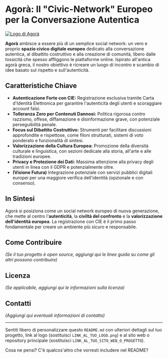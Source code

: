 # Agorà: Il "Civic-Network" Europeo per la Conversazione Autentica

[![Logo di Agorà](LINK_AL_TUO_LOGO.png)](LINK_AL_TUO_SITO_WEB_O_PROGETTO)

**Agorà** ambisce a essere più di un semplice social network: un vero e proprio **spazio civico digitale europeo** dedicato alla conversazione autentica, al dibattito costruttivo e alla creazione di comunità, libero dalle tossicità che spesso affliggono le piattaforme online. Ispirato all'antica agorà greca, il nostro obiettivo è ricreare un luogo di incontro e scambio di idee basato sul rispetto e sull'autenticità.

## Caratteristiche Chiave

* **Autenticazione Forte con CIE:** Registrazione esclusiva tramite Carta d'Identità Elettronica per garantire l'autenticità degli utenti e scoraggiare account falsi.
* **Tolleranza Zero per Contenuti Dannosi:** Politica rigorosa contro razzismo, offese, diffamazione e disinformazione grave, con potenziale perseguibilità penale.
* **Focus sul Dibattito Costruttivo:** Strumenti per facilitare discussioni approfondite e rispettose, come filoni strutturati, sistemi di voto ponderato e funzionalità di sintesi.
* **Valorizzazione della Cultura Europea:** Promozione della diversità culturale e linguistica, con sezioni dedicate alla storia, all'arte e alle tradizioni europee.
* **Privacy e Protezione dei Dati:** Massima attenzione alla privacy degli utenti in linea con il GDPR e potenzialmente oltre.
* **(Visione Futura)** Integrazione potenziale con servizi pubblici digitali europei per una maggiore verifica dell'identità (opzionale e con consenso).

## In Sintesi

Agorà si posiziona come un social network europeo di nuova generazione, che mette al centro l'**autenticità**, la **civiltà del confronto** e la **valorizzazione dell'identità europea**. La registrazione con CIE è il primo passo fondamentale per creare un ambiente più sicuro e responsabile.

## Come Contribuire

*(Se il tuo progetto è open source, aggiungi qui le linee guida su come gli altri possono contribuire)*

## Licenza

*(Se applicabile, aggiungi qui le informazioni sulla licenza)*

## Contatti

*(Aggiungi qui eventuali informazioni di contatto)*

---

Sentiti libero di personalizzare questo `README.md` con ulteriori dettagli sul tuo progetto, link al logo (sostituisci `LINK_AL_TUO_LOGO.png`) e al sito web o repository principale (sostituisci `LINK_AL_TUO_SITO_WEB_O_PROGETTO`).

Cosa ne pensi? C'è qualcos'altro che vorresti includere nel README?
